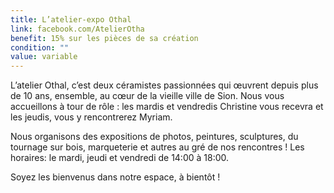 ```yaml
---
title: L’atelier-expo Othal
link: facebook.com/AtelierOtha
benefit: 15% sur les pièces de sa création
condition: ""
value: variable
---
```


L’atelier Othal, c’est deux
céramistes passionnées qui
œuvrent depuis plus de 10 ans,
ensemble, au cœur de la vieille
ville de Sion. Nous vous accueillons
à tour de rôle : les mardis
et vendredis Christine vous
recevra et les jeudis,
vous y rencontrerez Myriam.

Nous organisons des expositions
de photos, peintures,
sculptures, du tournage sur
bois, marqueterie et autres au
gré de nos rencontres !
Les horaires: le mardi, jeudi et
vendredi de 14:00 à 18:00.

Soyez les bienvenus dans notre
espace, à bientôt !
